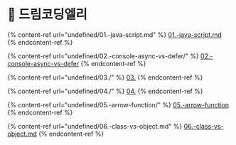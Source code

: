 # 🎀 드림코딩엘리

{% content-ref url="undefined/01.-java-script.md" %}
[01.-java-script.md](undefined/01.-java-script.md)
{% endcontent-ref %}

{% content-ref url="undefined/02.-console-async-vs-defer/" %}
[02.-console-async-vs-defer](undefined/02.-console-async-vs-defer/)
{% endcontent-ref %}

{% content-ref url="undefined/03./" %}
[03.](undefined/03./)
{% endcontent-ref %}

{% content-ref url="undefined/04./" %}
[04.](undefined/04./)
{% endcontent-ref %}

{% content-ref url="undefined/05.-arrow-function/" %}
[05.-arrow-function](undefined/05.-arrow-function/)
{% endcontent-ref %}

{% content-ref url="undefined/06.-class-vs-object.md" %}
[06.-class-vs-object.md](undefined/06.-class-vs-object.md)
{% endcontent-ref %}
